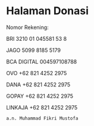 # Halaman Donasi

Nomor Rekening:

BRI   3210 01 045581 53 8

JAGO  5099 8185 5179

BCA DIGITAL 004597108788

OVO   +62 821 4252 2975

DANA  +62 821 4252 2975

GOPAY +62 821 4252 2975

LINKAJA +62 821 4252 2975

    a.n. Muhammad Fikri Mustofa
